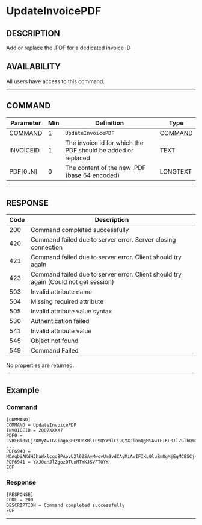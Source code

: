# UpdateInvoicePDF

## DESCRIPTION
Add or replace the .PDF for a dedicated invoice ID

## AVAILABILITY
All users have access to this command.

----
## COMMAND

Parameter | Min | Definition | Type
---- | ---- | ---- | ----
COMMAND | 1 | `UpdateInvoicePDF` | COMMAND
INVOICEID | 1 | The invoice id for which the PDF should be added or replaced  | TEXT
PDF[0..N] | 0 | The content of the new .PDF (base 64 encoded) | LONGTEXT

----
## RESPONSE

Code | Description
---- | ----
200 | Command completed successfully
420 | Command failed due to server error. Server closing connection
421 | Command failed due to server error. Client should try again
423 | Command failed due to server error. Client should try again (Could not get session)
503 | Invalid attribute name
504 | Missing required attribute
505 | Invalid attribute value syntax
530 | Authentication failed
541 | Invalid attribute value
545 | Object not found
549 | Command Failed

No properties are returned.

----
## Example

### Command

```
[COMMAND]
COMMAND = UpdateInvoicePDF
INVOICEID = 2007XXXX7
PDF0 = JVBERi0xLjcKMyAwIG9iago8PC9UeXBlIC9QYWdlCi9QYXJlbnQgMSAwIFIKL01lZGlhQm94IFsw
...
PDF6940 = MDAgbiAKdHJhaWxlcgo8PAovU2l6ZSAyMwovUm9vdCAyMiAwIFIKL0luZm8gMjEgMCBSCj4+CnN0
PDF6941 = YXJ0eHJlZgozOTUxMTYKJSVFT0YK
EOF
```
### Response

```
[RESPONSE]
CODE = 200
DESCRIPTION = Command completed successfully
EOF
```

----
